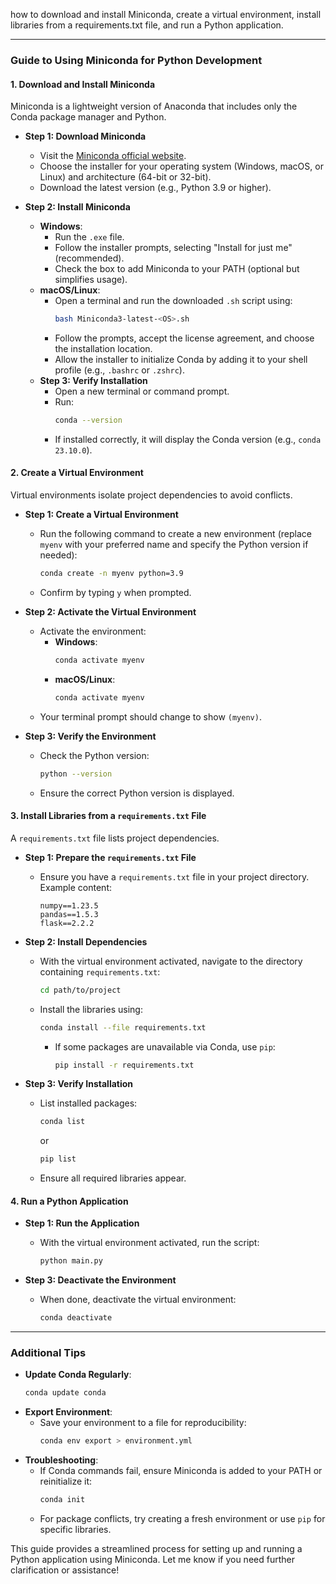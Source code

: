  how to download and install Miniconda, create a virtual environment, install libraries from a requirements.txt file, and run a Python application.

---

### Guide to Using Miniconda for Python Development

#### 1. **Download and Install Miniconda**
Miniconda is a lightweight version of Anaconda that includes only the Conda package manager and Python.

- **Step 1: Download Miniconda**
  - Visit the [Miniconda official website](https://docs.conda.io/en/latest/miniconda.html).
  - Choose the installer for your operating system (Windows, macOS, or Linux) and architecture (64-bit or 32-bit).
  - Download the latest version (e.g., Python 3.9 or higher).

- **Step 2: Install Miniconda**
  - **Windows**:
    - Run the `.exe` file.
    - Follow the installer prompts, selecting "Install for just me" (recommended).
    - Check the box to add Miniconda to your PATH (optional but simplifies usage).
  - **macOS/Linux**:
    - Open a terminal and run the downloaded `.sh` script using:
      ```bash
      bash Miniconda3-latest-<OS>.sh
      ```
    - Follow the prompts, accept the license agreement, and choose the installation location.
    - Allow the installer to initialize Conda by adding it to your shell profile (e.g., `.bashrc` or `.zshrc`).
  - **Step 3: Verify Installation**
    - Open a new terminal or command prompt.
    - Run:
      ```bash
      conda --version
      ```
    - If installed correctly, it will display the Conda version (e.g., `conda 23.10.0`).

#### 2. **Create a Virtual Environment**
Virtual environments isolate project dependencies to avoid conflicts.

- **Step 1: Create a Virtual Environment**
  - Run the following command to create a new environment (replace `myenv` with your preferred name and specify the Python version if needed):
    ```bash
    conda create -n myenv python=3.9
    ```
  - Confirm by typing `y` when prompted.

- **Step 2: Activate the Virtual Environment**
  - Activate the environment:
    - **Windows**:
      ```bash
      conda activate myenv
      ```
    - **macOS/Linux**:
      ```bash
      conda activate myenv
      ```
  - Your terminal prompt should change to show `(myenv)`.

- **Step 3: Verify the Environment**
  - Check the Python version:
    ```bash
    python --version
    ```
  - Ensure the correct Python version is displayed.

#### 3. **Install Libraries from a `requirements.txt` File**
A `requirements.txt` file lists project dependencies.

- **Step 1: Prepare the `requirements.txt` File**
  - Ensure you have a `requirements.txt` file in your project directory. Example content:
    ```
    numpy==1.23.5
    pandas==1.5.3
    flask==2.2.2
    ```

- **Step 2: Install Dependencies**
  - With the virtual environment activated, navigate to the directory containing `requirements.txt`:
    ```bash
    cd path/to/project
    ```
  - Install the libraries using:
    ```bash
    conda install --file requirements.txt
    ```
    - If some packages are unavailable via Conda, use `pip`:
      ```bash
      pip install -r requirements.txt
      ```

- **Step 3: Verify Installation**
  - List installed packages:
    ```bash
    conda list
    ```
    or
    ```bash
    pip list
    ```
  - Ensure all required libraries appear.

#### 4. **Run a Python Application**


- **Step 1: Run the Application**
  - With the virtual environment activated, run the script:
    ```bash
    python main.py
    ```

- **Step 3: Deactivate the Environment**
  - When done, deactivate the virtual environment:
    ```bash
    conda deactivate
    ```

---

### Additional Tips
- **Update Conda Regularly**:
  ```bash
  conda update conda
  ```
- **Export Environment**:
  - Save your environment to a file for reproducibility:
    ```bash
    conda env export > environment.yml
    ```
- **Troubleshooting**:
  - If Conda commands fail, ensure Miniconda is added to your PATH or reinitialize it:
    ```bash
    conda init
    ```
  - For package conflicts, try creating a fresh environment or use `pip` for specific libraries.

This guide provides a streamlined process for setting up and running a Python application using Miniconda. Let me know if you need further clarification or assistance!